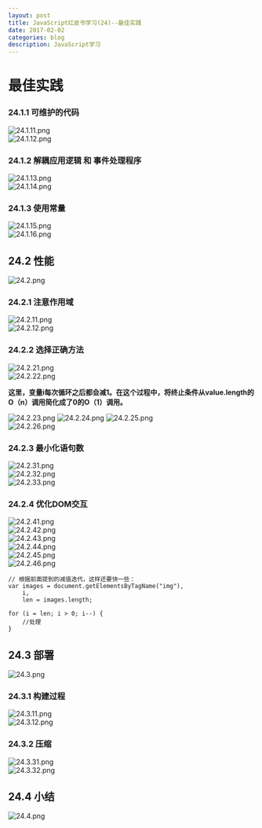 ```yaml
---
layout: post
title: JavaScript红皮书学习(24)--最佳实践
date: 2017-02-02
categories: blog
description: JavaScript学习
---
```


# 最佳实践     

### 24.1.1 可维护的代码     
![24.1.11.png](http://upload-images.jianshu.io/upload_images/3001083-f20209bafa38fd37.png?imageMogr2/auto-orient/strip%7CimageView2/2/w/1240)     
![24.1.12.png](http://upload-images.jianshu.io/upload_images/3001083-f301d171f6b00ab3.png?imageMogr2/auto-orient/strip%7CimageView2/2/w/1240)     

### 24.1.2 解耦应用逻辑 和 事件处理程序     
![24.1.13.png](http://upload-images.jianshu.io/upload_images/3001083-f596c95a87572b4e.png?imageMogr2/auto-orient/strip%7CimageView2/2/w/1240)     
![24.1.14.png](http://upload-images.jianshu.io/upload_images/3001083-85629498de43a3ae.png?imageMogr2/auto-orient/strip%7CimageView2/2/w/1240)     

### 24.1.3 使用常量     
![24.1.15.png](http://upload-images.jianshu.io/upload_images/3001083-8ccdd2c23bfb8415.png?imageMogr2/auto-orient/strip%7CimageView2/2/w/1240)     
![24.1.16.png](http://upload-images.jianshu.io/upload_images/3001083-e0f46b36bb13f235.png?imageMogr2/auto-orient/strip%7CimageView2/2/w/1240)     

## 24.2 性能     
![24.2.png](http://upload-images.jianshu.io/upload_images/3001083-79db1c6a22345d17.png?imageMogr2/auto-orient/strip%7CimageView2/2/w/1240)     

### 24.2.1 注意作用域     
![24.2.11.png](http://upload-images.jianshu.io/upload_images/3001083-e2bc47f8b38cf42d.png?imageMogr2/auto-orient/strip%7CimageView2/2/w/1240)     
![24.2.12.png](http://upload-images.jianshu.io/upload_images/3001083-285f7b7ba175d38d.png?imageMogr2/auto-orient/strip%7CimageView2/2/w/1240)     

### 24.2.2 选择正确方法     
![24.2.21.png](http://upload-images.jianshu.io/upload_images/3001083-c0d39d27790af940.png?imageMogr2/auto-orient/strip%7CimageView2/2/w/1240)     
![24.2.22.png](http://upload-images.jianshu.io/upload_images/3001083-2a62af9bd122b487.png?imageMogr2/auto-orient/strip%7CimageView2/2/w/1240)     

**这里，变量i每次循环之后都会减1。在这个过程中，将终止条件从value.length的O（n）调用简化成了0的O（1）调用。**

![24.2.23.png](http://upload-images.jianshu.io/upload_images/3001083-1797a3ad6cd76eb8.png?imageMogr2/auto-orient/strip%7CimageView2/2/w/1240)
![24.2.24.png](http://upload-images.jianshu.io/upload_images/3001083-ab82dcaaa69c3405.png?imageMogr2/auto-orient/strip%7CimageView2/2/w/1240)
![24.2.25.png](http://upload-images.jianshu.io/upload_images/3001083-03a13c0c07f7c304.png?imageMogr2/auto-orient/strip%7CimageView2/2/w/1240)     
![24.2.26.png](http://upload-images.jianshu.io/upload_images/3001083-151b9dc8e49acfc9.png?imageMogr2/auto-orient/strip%7CimageView2/2/w/1240)     

### 24.2.3 最小化语句数     
![24.2.31.png](http://upload-images.jianshu.io/upload_images/3001083-7d1d1137ee22f814.png?imageMogr2/auto-orient/strip%7CimageView2/2/w/1240)     
![24.2.32.png](http://upload-images.jianshu.io/upload_images/3001083-9279ecccc3747e08.png?imageMogr2/auto-orient/strip%7CimageView2/2/w/1240)     
![24.2.33.png](http://upload-images.jianshu.io/upload_images/3001083-9c4cdd2728fd6e06.png?imageMogr2/auto-orient/strip%7CimageView2/2/w/1240)     

### 24.2.4 优化DOM交互     
![24.2.41.png](http://upload-images.jianshu.io/upload_images/3001083-c294debb76a5072d.png?imageMogr2/auto-orient/strip%7CimageView2/2/w/1240)     
![24.2.42.png](http://upload-images.jianshu.io/upload_images/3001083-bc22a74e522ec416.png?imageMogr2/auto-orient/strip%7CimageView2/2/w/1240)     
![24.2.43.png](http://upload-images.jianshu.io/upload_images/3001083-7787225b877c820d.png?imageMogr2/auto-orient/strip%7CimageView2/2/w/1240)      
![24.2.44.png](http://upload-images.jianshu.io/upload_images/3001083-2c62763dabfa0042.png?imageMogr2/auto-orient/strip%7CimageView2/2/w/1240)     
![24.2.45.png](http://upload-images.jianshu.io/upload_images/3001083-17c65d070fed88ff.png?imageMogr2/auto-orient/strip%7CimageView2/2/w/1240)     
![24.2.46.png](http://upload-images.jianshu.io/upload_images/3001083-ffab6fe48050a52c.png?imageMogr2/auto-orient/strip%7CimageView2/2/w/1240)     

```
// 根据前面提到的减值迭代，这样还要快一些：
var images = document.getElementsByTagName("img"),
	i,
	len = images.length;

for (i = len; i > 0; i--) {
	//处理
}
```

## 24.3 部署     
![24.3.png](http://upload-images.jianshu.io/upload_images/3001083-729dd1279d0fced4.png?imageMogr2/auto-orient/strip%7CimageView2/2/w/1240)     

### 24.3.1 构建过程     
![24.3.11.png](http://upload-images.jianshu.io/upload_images/3001083-0b1c552a98b655e1.png?imageMogr2/auto-orient/strip%7CimageView2/2/w/1240)     
![24.3.12.png](http://upload-images.jianshu.io/upload_images/3001083-9cd2f634153eb14b.png?imageMogr2/auto-orient/strip%7CimageView2/2/w/1240)     

### 24.3.2 压缩     
![24.3.31.png](http://upload-images.jianshu.io/upload_images/3001083-71d1bfe081884dc1.png?imageMogr2/auto-orient/strip%7CimageView2/2/w/1240)     
![24.3.32.png](http://upload-images.jianshu.io/upload_images/3001083-43df334c1d6f6cdd.png?imageMogr2/auto-orient/strip%7CimageView2/2/w/1240)     

## 24.4 小结     
![24.4.png](http://upload-images.jianshu.io/upload_images/3001083-34eb66060e106c46.png?imageMogr2/auto-orient/strip%7CimageView2/2/w/1240)     
